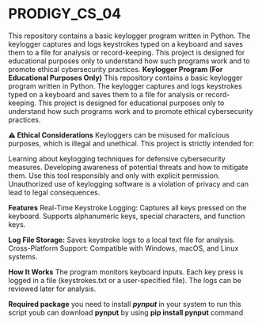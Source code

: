 # PRODIGY_CS_04
This repository contains a basic keylogger program written in Python. The keylogger captures and logs keystrokes typed on a keyboard and saves them to a file for analysis or record-keeping. This project is designed for educational purposes only to understand how such programs work and to promote ethical cybersecurity practices.
**Keylogger Program (For Educational Purposes Only)**
This repository contains a basic keylogger program written in Python. The keylogger captures and logs keystrokes typed on a keyboard and saves them to a file for analysis or record-keeping. This project is designed for educational purposes only to understand how such programs work and to promote ethical cybersecurity practices.

**⚠️ Ethical Considerations**
Keyloggers can be misused for malicious purposes, which is illegal and unethical. This project is strictly intended for:

Learning about keylogging techniques for defensive cybersecurity measures.
Developing awareness of potential threats and how to mitigate them.
Use this tool responsibly and only with explicit permission. Unauthorized use of keylogging software is a violation of privacy and can lead to legal consequences.


**Features**
Real-Time Keystroke Logging:
Captures all keys pressed on the keyboard.
Supports alphanumeric keys, special characters, and function keys.

**Log File Storage:**
Saves keystroke logs to a local text file for analysis.
Cross-Platform Support:
Compatible with Windows, macOS, and Linux systems.

**How It Works**
The program monitors keyboard inputs.
Each key press is logged in a file (keystrokes.txt or a user-specified file).
The logs can be reviewed later for analysis.

**Required package**
you need to install ***pynput*** in your system to run this script 
youb can download **pynput** by using **pip install pynput** command 
